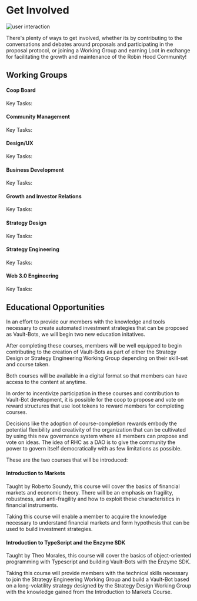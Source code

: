 Get Involved
============


![user interaction](../assets/get-involved.png)

There's plenty of ways to get involved, whether its by contributing to the conversations and debates around proposals and participating in the proposal protocol, or joining a Working Group and earning Loot in exchange for facilitating the growth and maintenance of the Robin Hood Community!

## Working Groups

#### Coop Board

Key Tasks:

#### Community Management

Key Tasks:
#### Design/UX

Key Tasks:
#### Business Development

Key Tasks:
#### Growth and Investor Relations

Key Tasks:
#### Strategy Design

Key Tasks:
#### Strategy Engineering

Key Tasks:
#### Web 3.0 Engineering

Key Tasks:


## Educational Opportunities

In an effort to provide our members with the knowledge and tools necessary to create automated investment strategies that can be proposed as Vault-Bots, we will begin two new education initatives.

After completing these courses, members will be well equipped to begin contributing to the creation of Vault-Bots as part of either the Strategy Design or Strategy Engineering Working Group depending on their skill-set and course taken.


Both courses will be available in a digital format so that members can have access to the content at anytime.

In order to incentivize participation in these courses and contribution to Vault-Bot development, it is possible for the coop to propose and vote on reward structures that use loot tokens to reward members for completing courses. 

Decisions like the adoption of course-completion rewards embody the potential flexibility and creativity of the organization that can be cultivated by using this new governance system where all members can propose and vote on ideas. The idea of RHC as a DAO is to give the community the power to govern itself democratically with as few limitations as possible.

These are the two courses that will be introduced:

#### Introduction to Markets
Taught by Roberto Soundy, this course will cover the basics of financial markets and economic theory. There will be an emphasis on fragility, robustness, and anti-fragility and how to exploit these characteristics in financial instruments. 

Taking this course will enable a member to acquire the knowledge necessary to understand financial markets and form hypothesis that can be used to build investment strategies.


#### Introduction to TypeScript and the Enzyme SDK
Taught by Theo Morales, this course will cover the basics of object-oriented programming  with Typescript and building Vault-Bots with the Enzyme SDK. 

Taking this course will provide members with the technical skills necessary to join the Strategy Engineering Working Group and build a Vault-Bot based on a long-volatility strategy designed by the Strategy Design Working Group with the knowledge gained from the Introduction to Markets Course.

